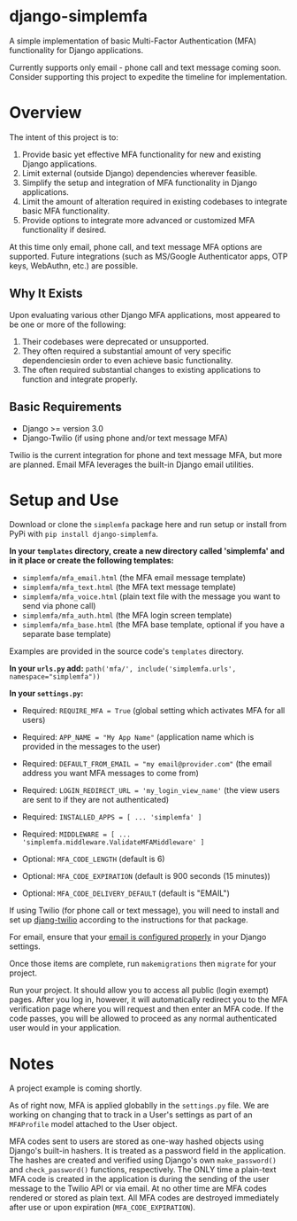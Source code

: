 # django-simplemfa
A simple implementation of basic Multi-Factor Authentication (MFA) functionality for Django applications.

Currently supports only email - phone call and text message coming soon. Consider supporting this project to expedite the timeline for implementation.

# Overview
The intent of this project is to:
1. Provide basic yet effective MFA functionality for new and existing Django applications.
2. Limit external (outside Django) dependencies wherever feasible.
3. Simplify the setup and integration of MFA functionality in Django applications.
4. Limit the amount of alteration required in existing codebases to integrate basic MFA functionality.
5. Provide options to integrate more advanced or customized MFA functionality if desired.

At this time only email, phone call, and text message MFA options are supported. Future integrations (such as MS/Google Authenticator apps, OTP keys, WebAuthn, etc.) are possible.

## Why It Exists
Upon evaluating various other Django MFA applications, most appeared to be one or more of the following:
1. Their codebases were deprecated or unsupported.
2. They often required a substantial amount of very specific dependenciesin order to even achieve basic functionality.
3. The often required substantial changes to existing applications to function and integrate properly.

## Basic Requirements
- Django >= version 3.0
- Django-Twilio (if using phone and/or text message MFA)

Twilio is the current integration for phone and text message MFA, but more are planned.
Email MFA leverages the built-in Django email utilities.

# Setup and Use
Download or clone the `simplemfa` package here and run setup or install from PyPi with `pip install django-simplemfa`.

**In your `templates` directory, create a new directory called 'simplemfa' and in it place or create the following templates:**
- `simplemfa/mfa_email.html` (the MFA email message template)
- `simplemfa/mfa_text.html` (the MFA text message template)
- `simplemfa/mfa_voice.html` (plain text file with the message you want to send via phone call)
- `simplemfa/mfa_auth.html` (the MFA login screen template)
- `simplemfa/mfa_base.html` (the MFA base template, optional if you have a separate base template)

Examples are provided in the source code's `templates` directory.

**In your `urls.py` add:**
`path('mfa/', include('simplemfa.urls', namespace="simplemfa"))`

**In your `settings.py`:**
- Required: `REQUIRE_MFA = True` (global setting which activates MFA for all users)
- Required: `APP_NAME = "My App Name"` (application name which is provided in the messages to the user)
- Required: `DEFAULT_FROM_EMAIL = "my email@provider.com"` (the email address you want MFA messages to come from)
- Required: `LOGIN_REDIRECT_URL = 'my_login_view_name'` (the view users are sent to if they are not authenticated)
- Required: ```INSTALLED_APPS = [
                                  ...
                                  'simplemfa'
                              ]```

- Required:  ```MIDDLEWARE = [
                                  ...
                            'simplemfa.middleware.ValidateMFAMiddleware'
                            ]```
- Optional: `MFA_CODE_LENGTH` (default is 6)
- Optional: `MFA_CODE_EXPIRATION` (default is 900 seconds (15 minutes))
- Optional: `MFA_CODE_DELIVERY_DEFAULT` (default is "EMAIL")

If using Twilio (for phone call or text message), you will need to install and set up [djang-twilio](https://django-twilio.readthedocs.io/en/latest/) according to the instructions for that package.

For email, ensure that your [email is configured properly](https://docs.djangoproject.com/en/3.0/topics/email/) in your Django settings. 

Once those items are complete, run `makemigrations` then `migrate` for your project. 

Run your project. It should allow you to access all public (login exempt) pages. After you log in, however, it will automatically redirect you to the MFA verification page where you will request and then enter an MFA code. If the code passes, you will be allowed to proceed as any normal authenticated user would in your application.

# Notes

A project example is coming shortly.

As of right now, MFA is applied globablly in the `settings.py` file. We are working on changing that to track in a User's settings as part of an `MFAProfile` model attached to the User object.

MFA codes sent to users are stored as one-way hashed objects using Django's built-in hashers. It is treated as a password field in the application. The hashes are created and verified using Django's own `make_password()` and `check_password()` functions, respectively. The ONLY time a plain-text MFA code is created in the application is during the sending of the user message to the Twilio API or via email. At no other time are MFA codes rendered or stored as plain text. All MFA codes are destroyed immediately after use or upon expiration (`MFA_CODE_EXPIRATION`).



